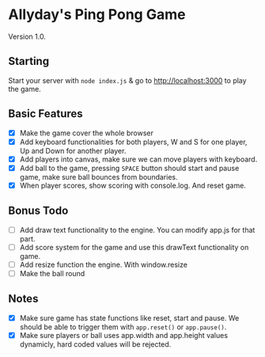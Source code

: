 # Allyday's Ping Pong Game
Version 1.0.
## Starting
Start your server with ```node index.js``` & go to [http://localhost:3000](http://localhost:3000) to play the game.

## Basic Features
- [x] Make the game cover the whole browser
- [x] Add keyboard functionalities for both players, W and S for one player, Up and Down for another player.
- [x] Add players into canvas, make sure we can move players with keyboard.
- [x] Add ball to the game, pressing ```SPACE``` button should start and pause game, make sure ball bounces from boundaries.
- [x] When player scores, show scoring with console.log. And reset game.

## Bonus Todo
- [ ] Add draw text functionality to the engine. You can modify app.js for that part.
- [ ] Add score system for the game and use this drawText functionality on game.
- [ ] Add resize function the engine. With window.resize
- [ ] Make the ball round

## Notes
- [x] Make sure game has state functions like reset, start and pause. We should be able to trigger them with ```app.reset()``` or ```app.pause()```.
- [x] Make sure players or ball uses app.width and app.height values dynamicly, hard coded values will be rejected.
